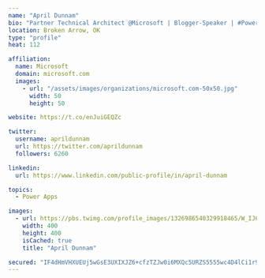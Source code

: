 ```yaml
---
name: "April Dunnam"
bio: "Partner Technical Architect @Microsoft | Blogger-Speaker | #PowerApps, #PowerAutomate, #Office365, #SharePoint | #WIT | #Karaoke Queen"
location: Broken Arrow, OK
type: "profile"
heat: 112

affiliation:
  name: Microsoft
  domain: microsoft.com
  images:
    - url: "/assets/images/organizations/microsoft.com-50x50.jpg"
      width: 50
      height: 50

website: https://t.co/enJuiGEQZc

twitter:
  username: aprildunnam
  url: https://twitter.com/aprildunnam
  followers: 6260

linkedin:
  url: https://www.linkedin.com/public-profile/in/april-dunnam

topics:
  - Power Apps

images:
  - url: https://pbs.twimg.com/profile_images/1326986540329918465/W_IJ6Ih2_400x400.jpg
    width: 400
    height: 400
    isCached: true
    title: "April Dunnam"

secured: "IF4dHmVHXUEUj5wGsE3UXIXJZ6+cfzTZJw0i6MXQc5URZS5555wc4D4lCi1r9tyjmAaWDl4SA1zHlo9jfE4uiX6krYac5JZZ5TX2hRI3llPnSsOPG0bX1Qr1VCwB7bpKA4cHXJOyj8cCjmg05D4tsn3Crqj1wngMZ9UZNKroIoTAFgX4DNTen7BT3AUOq2qK/b12YH6frHAWRN8wui3KagP5eX+9LkDDoeVxOPmYybQGs0zl61QUVF1lEY0d2XzgZJxtRdcDLOmn0j1zejUlP/562S9IvOzTqehLYwlvle671g8FzvkLlJQqMUBpgUg3iBRKOVQFJ4NuYZHeXHk+WkCDyf183JkYhPyL+/THsKRr+9bfwIXBd6Ls2ocsovMufaq7/ttXQrAmG5XGVMeOmr9sVz4n8YNrswoQs0D31aI=;7Ekd0hitjn/mlItBPcLEfA=="
---
```


